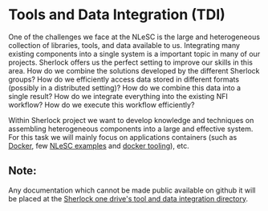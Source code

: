 Tools and Data Integration (TDI)
================

One of the challenges we face at the NLeSC is the large and heterogeneous collection of libraries, tools,
and data available to us. Integrating many existing components into a single system is a important topic
in many of our projects. Sherlock offers us the perfect setting to improve our skills in this area. How
do we combine the solutions developed by the different Sherlock groups? How do we efficiently access data
stored in different formats (possibly in a distributed setting)? How do we combine this data into a single
result? How do we integrate everything into the existing NFI workflow? How do we execute this workflow
efficiently?

Within Sherlock project we want to develop knowledge and techniques on assembling heterogeneous components
into a large and effective system. For this task we will mainly focus on applications containers (such as
[Docker](https://www.docker.com/whatisdocker), few [NLeSC examples](https://hub.docker.com/u/nlesc/) and
[docker tooling](https://github.com/NLeSC/Sherlock/blob/master/topics/data_tools_integration/option_2/docker-tooling.md)),
etc. 

Note:
-----
Any documentation which cannot be made public available on github it will be placed at the
[Sherlock one drive's tool and data integration directory](https://nlesc.sharepoint.com/sites/sherlock/Shared%20Documents/papers/tool%20and%20data%20integration).
